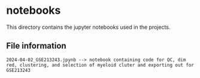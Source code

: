 # notebooks

This directory contains the jupyter notebooks used in the projects.

## File information

```
2024-04-02_GSE213243.jpynb --> notebook containing code for QC, dim red, clustering, and selection of myeloid cluter and exporting out for GSE213243

```
